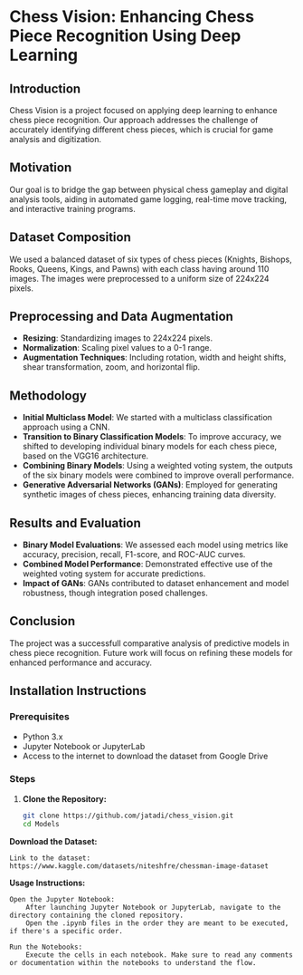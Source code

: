 # Chess Vision: Enhancing Chess Piece Recognition Using Deep Learning

## Introduction
Chess Vision is a project focused on applying deep learning to enhance chess piece recognition. Our approach addresses the challenge of accurately identifying different chess pieces, which is crucial for game analysis and digitization.

## Motivation
Our goal is to bridge the gap between physical chess gameplay and digital analysis tools, aiding in automated game logging, real-time move tracking, and interactive training programs.

## Dataset Composition
We used a balanced dataset of six types of chess pieces (Knights, Bishops, Rooks, Queens, Kings, and Pawns) with each class having around 110 images. The images were preprocessed to a uniform size of 224x224 pixels.

## Preprocessing and Data Augmentation
- **Resizing**: Standardizing images to 224x224 pixels.
- **Normalization**: Scaling pixel values to a 0-1 range.
- **Augmentation Techniques**: Including rotation, width and height shifts, shear transformation, zoom, and horizontal flip.

## Methodology
- **Initial Multiclass Model**: We started with a multiclass classification approach using a CNN.
- **Transition to Binary Classification Models**: To improve accuracy, we shifted to developing individual binary models for each chess piece, based on the VGG16 architecture.
- **Combining Binary Models**: Using a weighted voting system, the outputs of the six binary models were combined to improve overall performance.
- **Generative Adversarial Networks (GANs)**: Employed for generating synthetic images of chess pieces, enhancing training data diversity.

## Results and Evaluation
- **Binary Model Evaluations**: We assessed each model using metrics like accuracy, precision, recall, F1-score, and ROC-AUC curves.
- **Combined Model Performance**: Demonstrated effective use of the weighted voting system for accurate predictions.
- **Impact of GANs**: GANs contributed to dataset enhancement and model robustness, though integration posed challenges.

## Conclusion
The project was a successfull comparative analysis of predictive models in chess piece recognition. Future work will focus on refining these models for enhanced performance and accuracy.

## Installation Instructions

### Prerequisites
- Python 3.x
- Jupyter Notebook or JupyterLab
- Access to the internet to download the dataset from Google Drive

### Steps
1. **Clone the Repository:**
   ```bash
   git clone https://github.com/jatadi/chess_vision.git
   cd Models
   ```
   

**Download the Dataset:**

    Link to the dataset: https://www.kaggle.com/datasets/niteshfre/chessman-image-dataset

**Usage Instructions:**

    Open the Jupyter Notebook:
        After launching Jupyter Notebook or JupyterLab, navigate to the directory containing the cloned repository.
        Open the .ipynb files in the order they are meant to be executed, if there's a specific order.

    Run the Notebooks:
        Execute the cells in each notebook. Make sure to read any comments or documentation within the notebooks to understand the flow.

